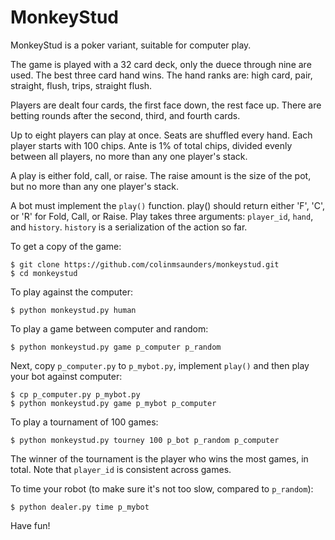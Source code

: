 MonkeyStud
==========

MonkeyStud is a poker variant, suitable for computer play.

The game is played with a 32 card deck, only the duece through
nine are used. The best three card hand wins. The hand ranks are:
high card, pair, straight, flush, trips, straight flush.

Players are dealt four cards, the first face down, the rest face up.
There are betting rounds after the second, third, and fourth cards.

Up to eight players can play at once. Seats are shuffled every hand. 
Each player starts with 100 chips. Ante is 1% of total chips, divided 
evenly between all players, no more than any one player's stack.

A play is either fold, call, or raise. The raise amount is the size of
the pot, but no more than any one player's stack.

A bot must implement the `play()` function. play() should return either
'F', 'C', or 'R' for Fold, Call, or Raise. Play takes three
arguments: `player_id`, `hand`, and `history`. `history` is a serialization
of the action so far.

To get a copy of the game:

    $ git clone https://github.com/colinmsaunders/monkeystud.git
    $ cd monkeystud

To play against the computer:

    $ python monkeystud.py human

To play a game between computer and random:

    $ python monkeystud.py game p_computer p_random

Next, copy `p_computer.py` to `p_mybot.py`, implement `play()` and
then play your bot against computer:

    $ cp p_computer.py p_mybot.py
    $ python monkeystud.py game p_mybot p_computer

To play a tournament of 100 games:

    $ python monkeystud.py tourney 100 p_bot p_random p_computer

The winner of the tournament is the player who wins the most games,
in total. Note that `player_id` is consistent across games.

To time your robot (to make sure it's not too slow, compared to `p_random`):

    $ python dealer.py time p_mybot

Have fun!

